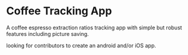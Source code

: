 # Coffee Tracking App

A coffee espresso extraction ratios tracking app with simple but robust features including picture saving.

looking for contributors to create an android and/or iOS app.
